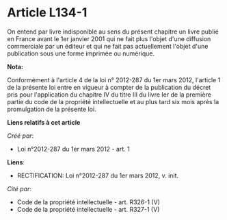 # Article L134-1

On entend par livre indisponible au sens du présent chapitre un livre publié en France avant le 1er janvier 2001 qui ne fait
plus l'objet d'une diffusion commerciale par un éditeur et qui ne fait pas actuellement l'objet d'une publication sous une
forme imprimée ou numérique.

**Nota:**

Conformément à l'article 4 de la loi n° 2012-287 du 1er mars 2012, l'article 1 de la présente loi entre en vigueur à compter
de la publication du décret pris pour l'application du chapitre IV du titre III du livre Ier de la première partie du code de
la propriété intellectuelle et au plus tard six mois après la promulgation de la présente loi.

**Liens relatifs à cet article**

_Créé par_:

  - Loi n°2012-287 du 1er mars 2012 - art. 1

**Liens**:

  - RECTIFICATION: Loi n°2012-287 du 1er mars 2012, v. init.

_Cité par_:

  - Code de la propriété intellectuelle - art. R326-1 (V)
  - Code de la propriété intellectuelle - art. R327-1 (V)
